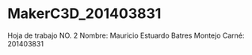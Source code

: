 # MakerC3D_201403831
Hoja de trabajo NO. 2
Nombre: Mauricio Estuardo Batres Montejo
Carné: 201403831
